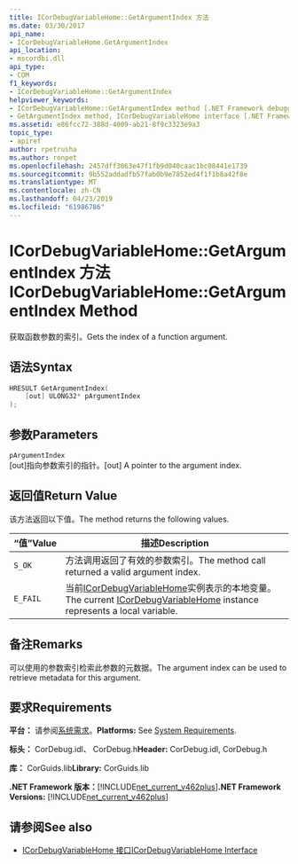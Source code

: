 ```yaml
---
title: ICorDebugVariableHome::GetArgumentIndex 方法
ms.date: 03/30/2017
api_name:
- ICorDebugVariableHome.GetArgumentIndex
api_location:
- mscordbi.dll
api_type:
- COM
f1_keywords:
- ICorDebugVariableHome::GetArgumentIndex
helpviewer_keywords:
- ICorDebugVariableHome::GetArgumentIndex method [.NET Framework debugging]
- GetArgumentIndex method, ICorDebugVariableHome interface [.NET Framework debugging]
ms.assetid: e86fcc72-388d-4009-ab21-8f9c3323e9a3
topic_type:
- apiref
author: rpetrusha
ms.author: ronpet
ms.openlocfilehash: 2457dff3063e47f1fb9d040caac1bc08441e1739
ms.sourcegitcommit: 9b552addadfb57fab0b9e7852ed4f1f1b8a42f8e
ms.translationtype: MT
ms.contentlocale: zh-CN
ms.lasthandoff: 04/23/2019
ms.locfileid: "61986786"
---
```

# <a name="icordebugvariablehomegetargumentindex-method"></a><span data-ttu-id="555b0-102">ICorDebugVariableHome::GetArgumentIndex 方法</span><span class="sxs-lookup"><span data-stu-id="555b0-102">ICorDebugVariableHome::GetArgumentIndex Method</span></span>

<span data-ttu-id="555b0-103">获取函数参数的索引。</span><span class="sxs-lookup"><span data-stu-id="555b0-103">Gets the index of a function argument.</span></span>

## <a name="syntax"></a><span data-ttu-id="555b0-104">语法</span><span class="sxs-lookup"><span data-stu-id="555b0-104">Syntax</span></span>

```cpp
HRESULT GetArgumentIndex(
    [out] ULONG32* pArgumentIndex
);
```

## <a name="parameters"></a><span data-ttu-id="555b0-105">参数</span><span class="sxs-lookup"><span data-stu-id="555b0-105">Parameters</span></span>

`pArgumentIndex`\
<span data-ttu-id="555b0-106">[out]指向参数索引的指针。</span><span class="sxs-lookup"><span data-stu-id="555b0-106">[out] A pointer to the argument index.</span></span>

## <a name="return-value"></a><span data-ttu-id="555b0-107">返回值</span><span class="sxs-lookup"><span data-stu-id="555b0-107">Return Value</span></span>

<span data-ttu-id="555b0-108">该方法返回以下值。</span><span class="sxs-lookup"><span data-stu-id="555b0-108">The method returns the following values.</span></span>

|<span data-ttu-id="555b0-109">“值”</span><span class="sxs-lookup"><span data-stu-id="555b0-109">Value</span></span>|<span data-ttu-id="555b0-110">描述</span><span class="sxs-lookup"><span data-stu-id="555b0-110">Description</span></span>|
|-----------|-----------------|
|`S_OK`|<span data-ttu-id="555b0-111">方法调用返回了有效的参数索引。</span><span class="sxs-lookup"><span data-stu-id="555b0-111">The method call returned a valid argument index.</span></span>|
|`E_FAIL`|<span data-ttu-id="555b0-112">当前[ICorDebugVariableHome](../../../../docs/framework/unmanaged-api/debugging/icordebugvariablehome-interface.md)实例表示的本地变量。</span><span class="sxs-lookup"><span data-stu-id="555b0-112">The current [ICorDebugVariableHome](../../../../docs/framework/unmanaged-api/debugging/icordebugvariablehome-interface.md) instance represents a local variable.</span></span>|

## <a name="remarks"></a><span data-ttu-id="555b0-113">备注</span><span class="sxs-lookup"><span data-stu-id="555b0-113">Remarks</span></span>

<span data-ttu-id="555b0-114">可以使用的参数索引检索此参数的元数据。</span><span class="sxs-lookup"><span data-stu-id="555b0-114">The argument index can be used to retrieve metadata for this argument.</span></span>

## <a name="requirements"></a><span data-ttu-id="555b0-115">要求</span><span class="sxs-lookup"><span data-stu-id="555b0-115">Requirements</span></span>

<span data-ttu-id="555b0-116">**平台：** 请参阅[系统需求](../../../../docs/framework/get-started/system-requirements.md)。</span><span class="sxs-lookup"><span data-stu-id="555b0-116">**Platforms:** See [System Requirements](../../../../docs/framework/get-started/system-requirements.md).</span></span>

<span data-ttu-id="555b0-117">**标头：** CorDebug.idl、 CorDebug.h</span><span class="sxs-lookup"><span data-stu-id="555b0-117">**Header:** CorDebug.idl, CorDebug.h</span></span>

<span data-ttu-id="555b0-118">**库：** CorGuids.lib</span><span class="sxs-lookup"><span data-stu-id="555b0-118">**Library:** CorGuids.lib</span></span>

<span data-ttu-id="555b0-119">**.NET Framework 版本：**[!INCLUDE[net_current_v462plus](../../../../includes/net-current-v462plus-md.md)]</span><span class="sxs-lookup"><span data-stu-id="555b0-119">**.NET Framework Versions:** [!INCLUDE[net_current_v462plus](../../../../includes/net-current-v462plus-md.md)]</span></span>

## <a name="see-also"></a><span data-ttu-id="555b0-120">请参阅</span><span class="sxs-lookup"><span data-stu-id="555b0-120">See also</span></span>

- [<span data-ttu-id="555b0-121">ICorDebugVariableHome 接口</span><span class="sxs-lookup"><span data-stu-id="555b0-121">ICorDebugVariableHome Interface</span></span>](../../../../docs/framework/unmanaged-api/debugging/icordebugvariablehome-interface.md)

